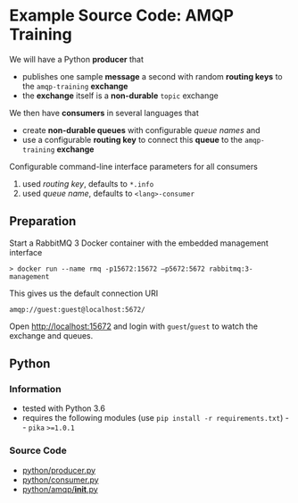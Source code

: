# Example Source Code: AMQP Training
We will have a Python __producer__ that

- publishes one sample __message__ a second with random __routing keys__ to the `amqp-training` __exchange__
- the __exchange__ itself is a __non-durable__ `topic` exchange

We then have __consumers__ in several languages that

- create __non-durable queues__ with configurable _queue names_  and
- use a configurable __routing key__ to connect this __queue__ to the `amqp-training` __exchange__

Configurable command-line interface parameters for all consumers

1. used _routing key_, defaults to `*.info`
1. used _queue name_, defaults to `<lang>-consumer`

## Preparation
Start a RabbitMQ 3 Docker container with the embedded management interface

```
> docker run --name rmq -p15672:15672 –p5672:5672 rabbitmq:3-management 
```

This gives us the default connection URI
```
amqp://guest:guest@localhost:5672/
```

Open [http://localhost:15672](http://localhost:15672) and login with `guest`/`guest` to watch the exchange and queues.


## Python
### Information
- tested with Python 3.6
- requires the following modules (use `pip install -r requirements.txt`)
-- `pika` `>=1.0.1`

### Source Code
- [python/producer.py](python/producer.py)
- [python/consumer.py](python/consumer.py)
- [python/amqp/__init__.py](python/amqp/__init__.py) 

